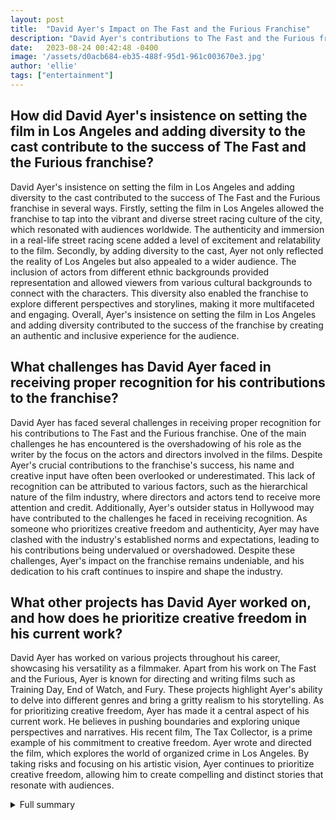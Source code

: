 ```yaml
---
layout: post
title:  "David Ayer's Impact on The Fast and the Furious Franchise"
description: "David Ayer's contributions to The Fast and the Furious franchise have been transformative, yet he has not received the recognition he deserves. In this article, we dive into Ayer's role in diversifying the cast, pushing boundaries, and his ongoing pursuit of creative freedom."
date:   2023-08-24 00:42:48 -0400
image: '/assets/d0acb684-eb35-488f-95d1-961c003670e3.jpg'
author: 'ellie'
tags: ["entertainment"]
---
```


## How did David Ayer's insistence on setting the film in Los Angeles and adding diversity to the cast contribute to the success of The Fast and the Furious franchise?
David Ayer's insistence on setting the film in Los Angeles and adding diversity to the cast contributed to the success of The Fast and the Furious franchise in several ways. Firstly, setting the film in Los Angeles allowed the franchise to tap into the vibrant and diverse street racing culture of the city, which resonated with audiences worldwide. The authenticity and immersion in a real-life street racing scene added a level of excitement and relatability to the film. Secondly, by adding diversity to the cast, Ayer not only reflected the reality of Los Angeles but also appealed to a wider audience. The inclusion of actors from different ethnic backgrounds provided representation and allowed viewers from various cultural backgrounds to connect with the characters. This diversity also enabled the franchise to explore different perspectives and storylines, making it more multifaceted and engaging. Overall, Ayer's insistence on setting the film in Los Angeles and adding diversity contributed to the success of the franchise by creating an authentic and inclusive experience for the audience.

## What challenges has David Ayer faced in receiving proper recognition for his contributions to the franchise?
David Ayer has faced several challenges in receiving proper recognition for his contributions to The Fast and the Furious franchise. One of the main challenges he has encountered is the overshadowing of his role as the writer by the focus on the actors and directors involved in the films. Despite Ayer's crucial contributions to the franchise's success, his name and creative input have often been overlooked or underestimated. This lack of recognition can be attributed to various factors, such as the hierarchical nature of the film industry, where directors and actors tend to receive more attention and credit. Additionally, Ayer's outsider status in Hollywood may have contributed to the challenges he faced in receiving recognition. As someone who prioritizes creative freedom and authenticity, Ayer may have clashed with the industry's established norms and expectations, leading to his contributions being undervalued or overshadowed. Despite these challenges, Ayer's impact on the franchise remains undeniable, and his dedication to his craft continues to inspire and shape the industry.

## What other projects has David Ayer worked on, and how does he prioritize creative freedom in his current work?
David Ayer has worked on various projects throughout his career, showcasing his versatility as a filmmaker. Apart from his work on The Fast and the Furious, Ayer is known for directing and writing films such as Training Day, End of Watch, and Fury. These projects highlight Ayer's ability to delve into different genres and bring a gritty realism to his storytelling. As for prioritizing creative freedom, Ayer has made it a central aspect of his current work. He believes in pushing boundaries and exploring unique perspectives and narratives. His recent film, The Tax Collector, is a prime example of his commitment to creative freedom. Ayer wrote and directed the film, which explores the world of organized crime in Los Angeles. By taking risks and focusing on his artistic vision, Ayer continues to prioritize creative freedom, allowing him to create compelling and distinct stories that resonate with audiences.

<details>
  <summary>Full summary</summary>
David Ayer, the writer of The Fast and the Furious, has been vocal about his frustration at not receiving recognition for his contributions to the franchise. In a recent interview on Jon Bernthal's Real Ones podcast, Ayer discussed his role in transforming the original script and adding diversity to the film.<br><br>Initially, The Fast and the Furious was set in New York with an all-Italian cast. However, Ayer insisted on setting the film in Los Angeles and reflecting the diversity of the LA street racing scene. He met with real-life street racers to incorporate their knowledge and add authenticity to the script.<br><br>Ayer's rewrite transformed the movie and propelled it to become a huge success. However, despite the franchise's success, Ayer feels that he hasn't received proper credit for his work. He believes that narratives are created by others to empower themselves, and as an outsider in Hollywood, he feels that he has been overlooked.<br><br>His frustration extends beyond The Fast and the Furious. Ayer also had tension with other projects, such as Suicide Squad. He now prioritizes creative freedom in his current projects and emphasizes its importance.<br><br>The article also sheds light on the evolution of the Fast & Furious movies. From car heists to space travel, the franchise has come a long way. In 2021's F9, two characters launched a car into space, showcasing the franchise's willingness to push boundaries and captivate audiences.<br><br>One of the central aspects of the Fast & Furious movies is the team of stunt drivers equipped with powerful electromagnets. They use these to pull washing machines and fling them at enemy pursuers, creating thrilling and adrenaline-pumping action scenes.<br><br>Chris 'Ludacris' Bridges, one of the franchise's stars, points out that the characters in the movies may all actually be immortal, considering the death-defying stunts they perform.<br><br>It's interesting to note that the original Fast & Furious film was a mid-budget 'Point Break' knockoff, centered around fast-driving thieves who stole DVD players from delivery trucks. However, with the addition of David Ayer and his vision, the film's setting was changed to Los Angeles, and the cast was diversified.<br><br>Paul Walker played a federal agent who formed a kinship with the leader of the gang, played by Vin Diesel. This dynamic became one of the key elements that contributed to the franchise's success.<br><br>The Fast & Furious movies have since become a global phenomenon, with upcoming installments including Fast X - Part Two and a spinoff focused on Dwayne Johnson's character.<br><br>David Ayer's role in transforming The Fast and the Furious franchise cannot be understated. His creative contributions and his insistence on diversity and authenticity have greatly influenced the franchise's success. Despite the challenges and frustrations he has faced, Ayer's dedication to creative freedom continues to shape his work in the industry.<br><br>In conclusion, David Ayer's impact on The Fast and the Furious franchise has been significant. From rewriting the original script to adding diversity and reflecting the street racing culture, Ayer's contributions have left a lasting impression. As the franchise continues to evolve and captivate audiences, Ayer's call for creative freedom serves as a reminder of the importance of allowing artists to explore their visions and bring unique perspectives to the table.
</details>

